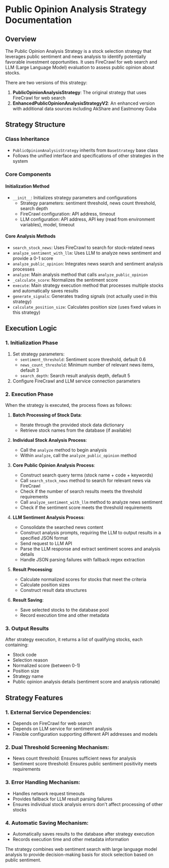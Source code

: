 # Public Opinion Analysis Strategy Documentation

## Overview

The Public Opinion Analysis Strategy is a stock selection strategy that leverages public sentiment and news analysis to identify potentially favorable investment opportunities. It uses FireCrawl for web search and LLM (Large Language Model) evaluation to assess public opinion about stocks.

There are two versions of this strategy:
1. **PublicOpinionAnalysisStrategy**: The original strategy that uses FireCrawl for web search
2. **EnhancedPublicOpinionAnalysisStrategyV2**: An enhanced version with additional data sources including AkShare and Eastmoney Guba

## Strategy Structure

### Class Inheritance
- `PublicOpinionAnalysisStrategy` inherits from `BaseStrategy` base class
- Follows the unified interface and specifications of other strategies in the system

### Core Components

#### Initialization Method
- `__init__`: Initializes strategy parameters and configurations
  - Strategy parameters: sentiment threshold, news count threshold, search depth
  - FireCrawl configuration: API address, timeout
  - LLM configuration: API address, API key (read from environment variables), model, timeout

#### Core Analysis Methods
- `search_stock_news`: Uses FireCrawl to search for stock-related news
- `analyze_sentiment_with_llm`: Uses LLM to analyze news sentiment and provide a 0-1 score
- `analyze_public_opinion`: Integrates news search and sentiment analysis processes
- `analyze`: Main analysis method that calls `analyze_public_opinion`
- `_calculate_score`: Normalizes the sentiment score
- `execute`: Main strategy execution method that processes multiple stocks and automatically saves results
- `generate_signals`: Generates trading signals (not actually used in this strategy)
- `calculate_position_size`: Calculates position size (uses fixed values in this strategy)

## Execution Logic

### 1. Initialization Phase
1. Set strategy parameters:
   - `sentiment_threshold`: Sentiment score threshold, default 0.6
   - `news_count_threshold`: Minimum number of relevant news items, default 3
   - `search_depth`: Search result analysis depth, default 5
2. Configure FireCrawl and LLM service connection parameters

### 2. Execution Phase
When the strategy is executed, the process flows as follows:

1. **Batch Processing of Stock Data**:
   - Iterate through the provided stock data dictionary
   - Retrieve stock names from the database (if available)

2. **Individual Stock Analysis Process**:
   - Call the `analyze` method to begin analysis
   - Within `analyze`, call the `analyze_public_opinion` method

3. **Core Public Opinion Analysis Process**:
   - Construct search query terms (stock name + code + keywords)
   - Call `search_stock_news` method to search for relevant news via FireCrawl
   - Check if the number of search results meets the threshold requirements
   - Call `analyze_sentiment_with_llm` method to analyze news sentiment
   - Check if the sentiment score meets the threshold requirements

4. **LLM Sentiment Analysis Process**:
   - Consolidate the searched news content
   - Construct analysis prompts, requiring the LLM to output results in a specified JSON format
   - Send request to LLM API
   - Parse the LLM response and extract sentiment scores and analysis details
   - Handle JSON parsing failures with fallback regex extraction

5. **Result Processing**:
   - Calculate normalized scores for stocks that meet the criteria
   - Calculate position sizes
   - Construct result data structures

6. **Result Saving**:
   - Save selected stocks to the database pool
   - Record execution time and other metadata

### 3. Output Results
After strategy execution, it returns a list of qualifying stocks, each containing:
- Stock code
- Selection reason
- Normalized score (between 0-1)
- Position size
- Strategy name
- Public opinion analysis details (sentiment score and analysis rationale)

## Strategy Features

### 1. External Service Dependencies:
- Depends on FireCrawl for web search
- Depends on LLM service for sentiment analysis
- Flexible configuration supporting different API addresses and models

### 2. Dual Threshold Screening Mechanism:
- News count threshold: Ensures sufficient news for analysis
- Sentiment score threshold: Ensures public sentiment positivity meets requirements

### 3. Error Handling Mechanism:
- Handles network request timeouts
- Provides fallback for LLM result parsing failures
- Ensures individual stock analysis errors don't affect processing of other stocks

### 4. Automatic Saving Mechanism:
- Automatically saves results to the database after strategy execution
- Records execution time and other metadata information

The strategy combines web sentiment search with large language model analysis to provide decision-making basis for stock selection based on public sentiment.

